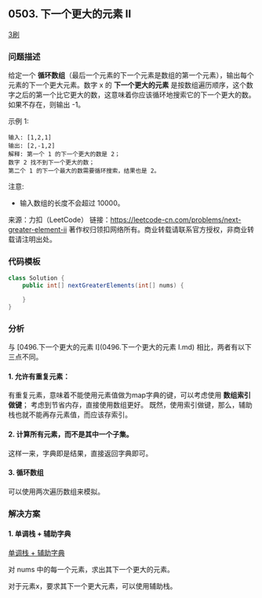 ## 0503. 下一个更大的元素 II

<script src="https://cdn.bootcss.com/mathjax/2.7.7/MathJax.js?config=TeX-AMS-MML_HTMLorMML"></script>

[3刷](qu0503/solu/Solution.java)

### 问题描述

给定一个 **循环数组**（最后一个元素的下一个元素是数组的第一个元素），输出每个元素的下一个更大元素。数字 x 的 **下一个更大的元素** 是按数组遍历顺序，这个数字之后的第一个比它更大的数，这意味着你应该循环地搜索它的下一个更大的数。如果不存在，则输出 -1。

示例 1:

```
输入: [1,2,1]
输出: [2,-1,2]
解释: 第一个 1 的下一个更大的数是 2；
数字 2 找不到下一个更大的数； 
第二个 1 的下一个最大的数需要循环搜索，结果也是 2。
```

注意: 

* 输入数组的长度不会超过 10000。

来源：力扣（LeetCode）
链接：https://leetcode-cn.com/problems/next-greater-element-ii
著作权归领扣网络所有。商业转载请联系官方授权，非商业转载请注明出处。

### 代码模板

``` java
class Solution {
    public int[] nextGreaterElements(int[] nums) {

    }
}
```

### 分析

与 [0496.下一个更大的元素 I](0496.下一个更大的元素 I.md) 相比，两者有以下三点不同。

#### 1. 允许有重复元素：
 有重复元素，意味着不能使用元素值做为map字典的键，可以考虑使用 **数组索引做键**；
 考虑到节省内存，直接使用数组更好。
  既然，使用索引做键，那么，辅助栈也就不能再存元素值，而应该存索引。
  
#### 2. 计算所有元素，而不是其中一个子集。

  这样一来，字典即是结果，直接返回字典即可。
  
#### 3. 循环数组

  可以使用两次遍历数组来模拟。

### 解决方案

#### 1. 单调栈 + 辅助字典

[单调栈 + 辅助字典](qu0503/solu1/Solution.java)

对  nums 中的每一个元素，求出其下一个更大的元素。

对于元素x，要求其下一个更大元素，可以使用辅助栈。


